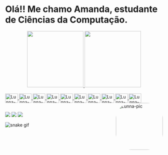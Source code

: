 # Olá!! Me chamo Amanda, estudante de Ciências da Computação.
<div align="center">
  <a href="https://github.com/rafaballerini">
  <img height="180em" src="https://github-readme-stats.vercel.app/api?username=lunnalvez&show_icons=true&theme=dracula&include_all_commits=true&count_private=true"/>
  <img height="180em" src="https://github-readme-stats.vercel.app/api/top-langs/?username=rafaballerini&layout=compact&langs_count=7&theme=dracula"/>
</div>
<div style="display: inline_block"><br>
  <img align="center" alt="Lunna-Js" height="30" width="40" src="https://cdn.jsdelivr.net/gh/devicons/devicon/icons/html5/html5-original.svg">
  <img align="center" alt="Lunna-Css" height="30" width="40" src="https://cdn.jsdelivr.net/gh/devicons/devicon/icons/css3/css3-original.svg">
  <img align="center" alt="Lunna-Jv" height="30" width="40" src="https://cdn.jsdelivr.net/gh/devicons/devicon/icons/java/java-original.svg">
  <img align="center" alt="Lunna-Js" height="30" width="40" src="https://cdn.jsdelivr.net/gh/devicons/devicon/icons/javascript/javascript-original.svg">
  <img align="center" alt="Lunna-Pt" height="30" width="40" src="https://cdn.jsdelivr.net/gh/devicons/devicon/icons/python/python-original.svg">
  <img align="center" alt="Lunna-Cv" height="30" width="40" src="https://cdn.jsdelivr.net/gh/devicons/devicon/icons/canva/canva-original.svg">
  <img align="center" alt="Lunna-Ps" height="30" width="40" src="https://cdn.jsdelivr.net/gh/devicons/devicon/icons/photoshop/photoshop-plain.svg">
  <img align="center" alt="Lunna-R" height="30" width="40" src="https://cdn.jsdelivr.net/gh/devicons/devicon/icons/rstudio/rstudio-original.svg">
  <img align="center" alt="Lunna-Wp" height="30" width="40" src="https://cdn.jsdelivr.net/gh/devicons/devicon/icons/wordpress/wordpress-original.svg">
  <img align="center" alt="Lunna-Xd" height="30" width="40" src="https://cdn.jsdelivr.net/gh/devicons/devicon/icons/xd/xd-plain.svg">
  <img align="right" alt="Lunna-pic" height="150" style="border-radius:50px;" src="https://cdn.discordapp.com/attachments/984443234652676139/1046564725363839137/download20221100201316.png">
</div>

##


 <div
  <a href="https://instagram.com/amanda.alvzz" target="_blank"><img src="https://img.shields.io/badge/-Instagram-%23E4405F?style=for-the-badge&logo=instagram&logoColor=white" target="_blank"></a>
 <a href="https://discord.gg/amandalvz#9256" target="_blank"><img src="https://img.shields.io/badge/Discord-7289DA?style=for-the-badge&logo=discord&logoColor=white" target="_blank"></a> 
  <a href = "mailto:amandalvezz220@gmail.com"><img src="https://img.shields.io/badge/-Gmail-%23333?style=for-the-badge&logo=gmail&logoColor=white" target="_blank"></a>
  

![snake gif](https://github.com/lunnalvez/lunnalvez/blob/output/github-contribution-grid-snake.svg)


 </div>


          


          
          
